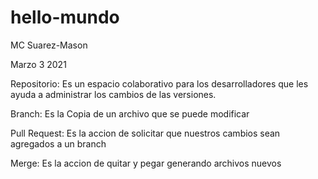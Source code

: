 # hello-mundo

MC Suarez-Mason

Marzo 3 2021

Repositorio: Es un espacio colaborativo para los desarrolladores que les ayuda a administrar los cambios de las versiones.

Branch: Es la Copia de un archivo que se puede modificar

Pull Request: Es la accion de solicitar que nuestros cambios sean agregados a un branch

Merge:  Es la accion de quitar y pegar generando archivos nuevos
